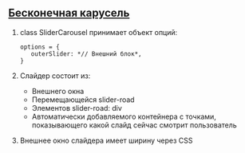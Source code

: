 ## [Бесконечная карусель](ya.ru)
1. class SliderCarousel принимает объект опций:
      ```
      options = {
         outerSlider: *// Внешний блок*,
      }
      ```
3. Слайдер состоит из:
    * Внешнего окна  
    * Перемещающейся slider-road  
    * Элементов slider-road: div
    * Автоматически добавляемого контейнера с точками, показывающего какой слайд сейчас смотрит пользователь  

1. Внешнее окно слайдера имеет ширину через CSS
